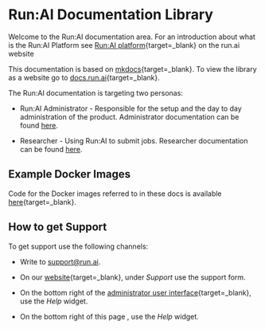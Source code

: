 # Run:AI Documentation Library

Welcome to the Run:AI documentation area. For an introduction about what is the Run:AI Platform see [Run:AI platform](https://www.run.ai/platform/){target=_blank} on the run.ai website

This documentation is based on [mkdocs](https://www.mkdocs.org/){target=_blank}. To view the library as a website go to [docs.run.ai](https://docs.run.ai){target=_blank}. 


The Run:AI documentation is targeting two personas:

* Run:AI Administrator - Responsible for the setup and the day to day administration of the  product. Administrator documentation can be found [here](docs/Administrator/overview-administrator.md).

* Researcher - Using Run:AI to submit jobs. Researcher documentation can be found [here](docs/Researcher/overview-researcher.md).

## Example Docker Images

Code for the Docker images referred to in these docs is available [here](https://github.com/run-ai/docs/tree/master/quickstart){target=_blank}.


## How to get Support

To get support use the following channels:

* Write to [support@run.ai](mailto:support@run.ai).

* On our [website](https://run.ai){target=_blank}, under _Support_ use the support form.

* On the bottom right of the [administrator user interface](https://app.run.ai){target=_blank}, use the _Help_ widget.

* On the bottom right of this page , use the _Help_ widget.



